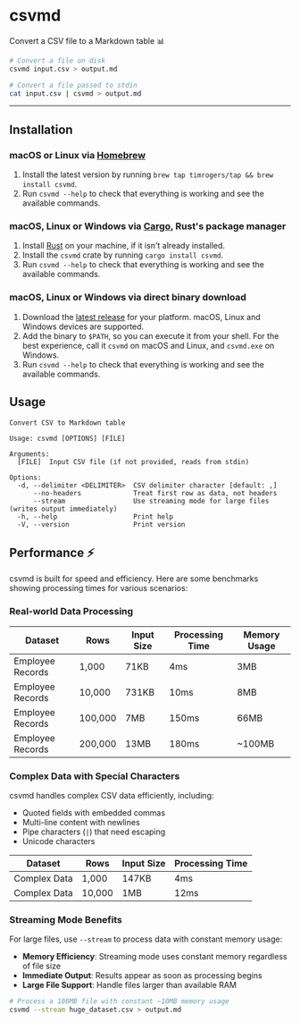 # csvmd

Convert a CSV file to a Markdown table 📊

```bash
# Convert a file on disk
csvmd input.csv > output.md

# Convert a file passed to stdin
cat input.csv | csvmd > output.md
```

---

## Installation

### macOS or Linux via [Homebrew](https://brew.sh/)

1. Install the latest version by running `brew tap timrogers/tap && brew install csvmd`.
1. Run `csvmd --help` to check that everything is working and see the available commands.

### macOS, Linux or Windows via [Cargo](https://doc.rust-lang.org/cargo/), Rust's package manager

1. Install [Rust](https://www.rust-lang.org/tools/install) on your machine, if it isn't already installed.
1. Install the `csvmd` crate by running `cargo install csvmd`.
1. Run `csvmd --help` to check that everything is working and see the available commands.

### macOS, Linux or Windows via direct binary download

1. Download the [latest release](https://github.com/timrogers/csvmd/releases/latest) for your platform. macOS, Linux and Windows devices are supported.
2. Add the binary to `$PATH`, so you can execute it from your shell. For the best experience, call it `csvmd` on macOS and Linux, and `csvmd.exe` on Windows.
3. Run `csvmd --help` to check that everything is working and see the available commands.

## Usage

```
Convert CSV to Markdown table

Usage: csvmd [OPTIONS] [FILE]

Arguments:
  [FILE]  Input CSV file (if not provided, reads from stdin)

Options:
  -d, --delimiter <DELIMITER>  CSV delimiter character [default: ,]
      --no-headers             Treat first row as data, not headers
      --stream                 Use streaming mode for large files (writes output immediately)
  -h, --help                   Print help
  -V, --version                Print version
```

## Performance ⚡

csvmd is built for speed and efficiency. Here are some benchmarks showing processing times for various scenarios:

### Real-world Data Processing

| Dataset | Rows | Input Size | Processing Time | Memory Usage |
| --- | --- | --- | --- | --- |
| Employee Records | 1,000 | 71KB | 4ms | 3MB |
| Employee Records | 10,000 | 731KB | 10ms | 8MB |
| Employee Records | 100,000 | 7MB | 150ms | 66MB |
| Employee Records | 200,000 | 13MB | 180ms | ~100MB |

### Complex Data with Special Characters

csvmd handles complex CSV data efficiently, including:
- Quoted fields with embedded commas
- Multi-line content with newlines  
- Pipe characters (`|`) that need escaping
- Unicode characters

| Dataset | Rows | Input Size | Processing Time |
| --- | --- | --- | --- |
| Complex Data | 1,000 | 147KB | 4ms |
| Complex Data | 10,000 | 1MB | 12ms |

### Streaming Mode Benefits

For large files, use `--stream` to process data with constant memory usage:

- **Memory Efficiency**: Streaming mode uses constant memory regardless of file size
- **Immediate Output**: Results appear as soon as processing begins
- **Large File Support**: Handle files larger than available RAM

```bash
# Process a 100MB file with constant ~10MB memory usage
csvmd --stream huge_dataset.csv > output.md
```